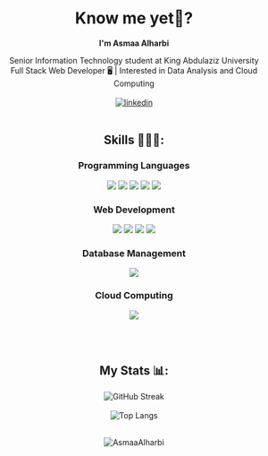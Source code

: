 <div align="center">
  
  # Know me yet👀?
  <b> I'm Asmaa Alharbi </b></br>
  
  Senior Information Technology student at King Abdulaziz University 
  </br> Full Stack Web Developer 🖥️ | Interested in Data Analysis and Cloud Computing </br></br>
  [![linkedin](https://img.shields.io/badge/LinkedIn-0077B5?style=for-the-badge&logo=linkedin&logoColor=white)](https://www.linkedin.com/in/asmaaalharbi/)</br></br>




      
<h2>Skills 👩🏻‍💻:</h2>

<div>
  <h3>Programming Languages</h3>
  <img src="https://img.shields.io/badge/java-%23ED8B00.svg?&style=for-the-badge&logo=java&logoColor=white"/> 
  <img src="https://img.shields.io/badge/python%20-%2314354C.svg?&style=for-the-badge&logo=python&logoColor=white"/>
  <img src="https://img.shields.io/badge/php-%23777BB4.svg?&style=for-the-badge&logo=php&logoColor=white"/>
  <img src="https://img.shields.io/badge/c%23%20-%23239120.svg?&style=for-the-badge&logo=c-sharp&logoColor=white"/>
  <img src="https://img.shields.io/badge/swift-%23FA7343.svg?&style=for-the-badge&logo=swift&logoColor=white"/>
</div>

<div>
  <h3>Web Development</h3>
  <img src="https://img.shields.io/badge/bootstrap%20-%23563D7C.svg?&style=for-the-badge&logo=bootstrap&logoColor=white"/>
  <img src="https://img.shields.io/badge/html5%20-%23E34F26.svg?&style=for-the-badge&logo=html5&logoColor=white"/>
  <img src="https://img.shields.io/badge/css3%20-%231572B6.svg?&style=for-the-badge&logo=css3&logoColor=white"/>
  <img src="https://img.shields.io/badge/javascript%20-%23323330.svg?&style=for-the-badge&logo=javascript&logoColor=%23F7DF1E"/>
</div>

<div>
  <h3>Database Management</h3>
  <img src="https://img.shields.io/badge/mysql-%2300f.svg?&style=for-the-badge&logo=mysql&logoColor=white"/>
</div>

<div>
  <h3>Cloud Computing</h3>
  <img src="https://img.shields.io/badge/azure%20-%230072C6.svg?&style=for-the-badge&logo=azure-devops&logoColor=white"/>
</div>



</br></br>





## My Stats 📊:
![GitHub Streak](https://streak-stats.demolab.com?user=AsmaaAlharbi&theme=merko)</br></br>
![Top Langs](https://github-readme-stats.vercel.app/api/top-langs/?username=anuraghazra&layout=compact&theme=merko)</br></br>
<p align="center"> <img src="https://komarev.com/ghpvc/?username=AsmaaAlharbi&label=Profile%20views&color=0e75b6&style=flat" alt="AsmaaAlharbi" /> </p></br></br>





</div>
